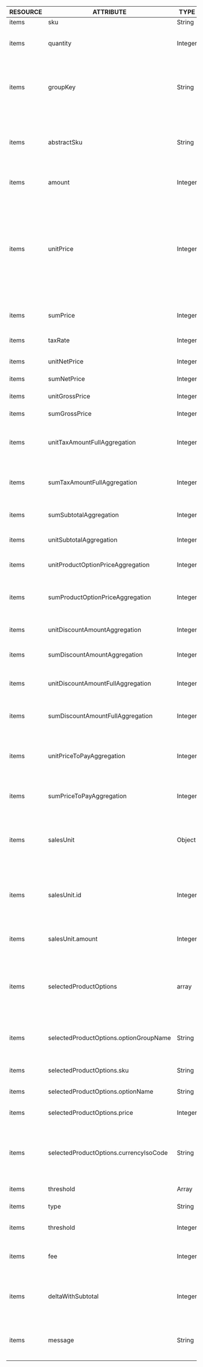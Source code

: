 | RESOURCE | ATTRIBUTE | TYPE | DESCRIPTION |
| --- | --- | --- | --- |
| items | sku | String | Product SKU. |
| items | quantity | Integer | Quantity of the given product in the cart. |
| items | groupKey | String | Unique item identifier. The value is generated based on product properties. |
| items | abstractSku | String | Unique identifier of the abstract product owning this concrete product. |
| items | amount | Integer | Amount of the products in the cart. |
| items | unitPrice | Integer | Single item price without assuming if it's net or gross. This value should be used everywhere the price is displayed. It allows switching tax mode without side effects. |
| items | sumPrice | Integer | Sum of all items prices calculated. |
| items | taxRate | Integer | Current tax rate in per cent. |
| items | unitNetPrice | Integer | Single item net price. |
| items | sumNetPrice | Integer | Sum of prices of all items. |
| items | unitGrossPrice | Integer | Single item gross price. |
| items | sumGrossPrice | Integer | Sum of items gross price. |
| items | unitTaxAmountFullAggregation | Integer | Total tax amount for a given item with additions. |
| items | sumTaxAmountFullAggregation | Integer | Total tax amount for a given sum of items with additions. |
| items | sumSubtotalAggregation | Integer | Sum of subtotals of the items. |
| items | unitSubtotalAggregation | Integer | Subtotal for the given item. |
| items | unitProductOptionPriceAggregation | Integer | Item total product option price. |
| items | sumProductOptionPriceAggregation | Integer | Item total of product options for the given sum of items. |
| items | unitDiscountAmountAggregation | Integer | Item total discount amount. |
| items | sumDiscountAmountAggregation | Integer | Sum of Item total discount amount. |
| items | unitDiscountAmountFullAggregation | Integer | Sum total discount amount with additions. |
| items | sumDiscountAmountFullAggregation | Integer | Item total discount amount with additions. |
| items | unitPriceToPayAggregation | Integer | Item total price to pay after discounts with additions. |
| items | sumPriceToPayAggregation | Integer | Sum of the prices to pay (after discounts).|
| items | salesUnit |Object | List of attributes defining the sales unit to be used for item amount calculation. |
| items | salesUnit.id | Integer | Numeric value the defines the sales units to calculate the item amount in. |
| items | salesUnit.amount | Integer | Amount of product in the defined sales units. |
| items | selectedProductOptions | array | List of attributes describing the product options that were added to cart with the product. |
| items | selectedProductOptions.optionGroupName | String | Name of the group to which the option belongs. |
| items | selectedProductOptions.sku | String | SKU of the product option. |
| items | selectedProductOptions.optionName | String | Product option name. |
| items | selectedProductOptions.price | Integer | Product option price in cents. |
| items | selectedProductOptions.currencyIsoCode | String | ISO 4217 code of the currency in which the product option price is specified. |
| items | threshold | Array | Thresholds applied. |
| items | type | String | Threshold type. |
| items | threshold | Integer | Threshold monetary amount. |
| items | fee | Integer | Fee to be paid if the threshold is not reached.  |
| items | deltaWithSubtotal | Integer | Displays the remaining amount that needs to be added to pass the threshold. |
| items | message | String | Message shown to the customer if the threshold is not fulfilled. |
